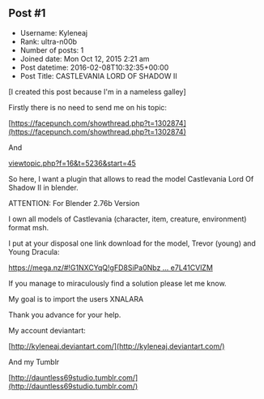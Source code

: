 ## Post #1
- Username: Kyleneaj
- Rank: ultra-n00b
- Number of posts: 1
- Joined date: Mon Oct 12, 2015 2:21 am
- Post datetime: 2016-02-08T10:32:35+00:00
- Post Title: CASTLEVANIA LORD OF SHADOW II

[I created this post because I'm in a nameless galley]

Firstly there is no need to send me on his topic:

[https://facepunch.com/showthread.php?t=1302874](https://facepunch.com/showthread.php?t=1302874)

And

[viewtopic.php?f=16&t=5236&start=45](http://forum.xentax.com/viewtopic.php?f=16&t=5236&start=45)

So here, I want a plugin that allows to read the model Castlevania Lord Of Shadow II in blender.

ATTENTION: For Blender 2.76b Version

I own all models of Castlevania (character, item, creature, environment) format msh. 


I put at your disposal one link download for the model, Trevor (young) and Young Dracula:

[https://mega.nz/#!G1NXCYqQ!gFD8SiPa0Nbz ... e7L41CVlZM](https://mega.nz/#!G1NXCYqQ!gFD8SiPa0NbzgmFrwsfe7r0IPjh0yM1WHe7L41CVlZM)

If you manage to miraculously find a solution please let me know.

My goal is to import the users XNALARA

Thank you advance for your help.

My account deviantart:

[http://kyleneaj.deviantart.com/](http://kyleneaj.deviantart.com/)

And my Tumblr

[http://dauntless69studio.tumblr.com/](http://dauntless69studio.tumblr.com/)
